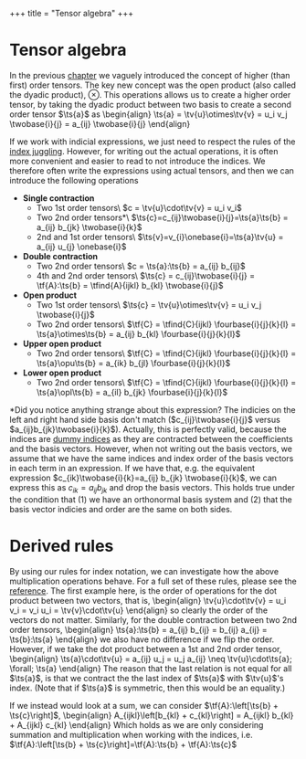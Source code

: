 +++
title = "Tensor algebra"
+++

# Tensor algebra
In the previous [chapter](/THeory/TensorIntro.md) we vaguely introduced the concept of higher (than first) order tensors. The key new concept was the open product (also called the dyadic product), $\otimes$. This operations allows us to create a higher order tensor, by taking the dyadic product between two basis to create a second order tensor $\ts{a}$ as
\begin{align}
\ts{a} = \tv{u}\otimes\tv{v} = u_i v_j \twobase{i}{j} = a_{ij} \twobase{i}{j}
\end{align}

If we work with indicial expressions, we just need to respect the rules of the [index juggling](/Theory/IndexNotation/#index_juggling). However, for writing out the actual operations, it is often more convenient and easier to read to not introduce the indices. We therefore often write the expressions using actual tensors, and then we can introduce the following operations

* **Single contraction**
    - Two 1st order tensors\\ $c = \tv{u}\cdot\tv{v} = u_i v_i$
    - Two 2nd order tensors*\\ $\ts{c}=c_{ij}\twobase{i}{j}=\ts{a}\ts{b} = a_{ij} b_{jk} \twobase{i}{k}$
    - 2nd and 1st order tensors\\  $\ts{v}=v_{i}\onebase{i}=\ts{a}\tv{u} = a_{ij} u_{j} \onebase{i}$
* **Double contraction**
    - Two 2nd order tensors\\ $c = \ts{a}:\ts{b} = a_{ij} b_{ij}$
    - 4th and 2nd order tensors\\ $\ts{c} = c_{ij}\twobase{i}{j} = \tf{A}:\ts{b} = \tfind{A}{ijkl} b_{kl} \twobase{i}{j}$
* **Open product**
    - Two 1st order tensors\\ $\ts{c} = \tv{u}\otimes\tv{v} = u_i v_j \twobase{i}{j}$
    - Two 2nd order tensors\\ $\tf{C} = \tfind{C}{ijkl} \fourbase{i}{j}{k}{l} = \ts{a}\otimes\ts{b} = a_{ij} b_{kl} \fourbase{i}{j}{k}{l}$
* **Upper open product**
    - Two 2nd order tensors\\ $\tf{C} = \tfind{C}{ijkl} \fourbase{i}{j}{k}{l} = \ts{a}\opu\ts{b} = a_{ik} b_{jl} \fourbase{i}{j}{k}{l}$
* **Lower open product**
    - Two 2nd order tensors\\ $\tf{C} = \tfind{C}{ijkl} \fourbase{i}{j}{k}{l} = \ts{a}\opl\ts{b} = a_{il} b_{jk} \fourbase{i}{j}{k}{l}$

*Did you notice anything strange about this expression? The indicies on the left and right hand side basis don't match ($c_{ij}\twobase{i}{j}$ versus $a_{ij}b_{jk}\twobase{i}{k}$). Actually, this is perfectly valid, because the indices are [dummy indices](/Theory/IndexNotation/#index_juggling) as they are contracted between the coefficients and the basis vectors. However, when not writing out the basis vectors, we assume that we have the same indices and index order of the basis vectors in each term in an expression. If we have that, e.g. the equivalent expression $c_{ik}\twobase{i}{k}=a_{ij} b_{jk} \twobase{i}{k}$, we can express this as $c_{ik} = a_{ij} b_{jk}$ and drop the basis vectors. This holds true under the condition that (1) we have an orthonormal basis system and (2) that the basis vector indicies and order are the same on both sides. 


# Derived rules
By using our rules for index notation, we can investigate how the above multiplication operations behave. For a full set of these rules, please see the [reference](/Reference/TensorOperations). The first example here, is the order of operations for the dot product between two vectors, that is, 
\begin{align}
\tv{u}\cdot\tv{v} = u_i v_i = v_i u_i = \tv{v}\cdot\tv{u}
\end{align}
so clearly the order of the vectors do not matter. Similarly, for the double contraction between two 2nd order tensors, 
\begin{align}
\ts{a}:\ts{b} = a_{ij} b_{ij} = b_{ij} a_{ij} = \ts{b}:\ts{a}
\end{align}
we also have no difference if we flip the order. However, if we take the dot product between a 1st and 2nd order tensor, 
\begin{align}
\ts{a}\cdot\tv{u} = a_{ij} u_j = u_j a_{ij} \neq \tv{u}\cdot\ts{a}\; \forall\; \ts{a}
\end{align}
The reason that the last relation is not equal for all $\ts{a}$, is that we contract the the last index of $\ts{a}$ with $\tv{u}$'s index. (Note that if $\ts{a}$ is symmetric, then this would be an equality.)

If we instead would look at a sum, we can consider $\tf{A}:\left[\ts{b} + \ts{c}\right]$,
\begin{align}
A_{ijkl}\left[b_{kl} + c_{kl}\right] = A_{ijkl} b_{kl} + A_{ijkl} c_{kl}
\end{align}
Which holds as we are only considering summation and multiplication when working with the indices, i.e. $\tf{A}:\left[\ts{b} + \ts{c}\right]=\tf{A}:\ts{b} + \tf{A}:\ts{c}$